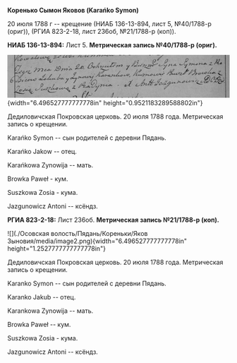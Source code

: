 **Коренько Сымон Яковов (Karańko Symon)**

20 июля 1788 г -- крещение (НИАБ 136-13-894, лист 5, №40/1788-р (ориг)),
(РГИА 823-2-18, лист 236об, №21/1788-р (коп)).

**НИАБ 136-13-894:** Лист 5. **Метрическая запись №40/1788-р (ориг).**

![](./media/614cfea76786a60ec0bf56071c94a0442e4c713f.png){width="6.496527777777778in"
height="0.9521183289588802in"}

Дедиловичская Покровская церковь. 20 июля 1788 года. Метрическая запись
о крещении.

Karańko Symon -- сын родителей с деревни Пядань.

Karańko Jakow -- отец.

Karańkowa Zynowija -- мать.

Browka Paweł - кум.

Suszkowa Zosia - кума.

Jazgunowicz Antoni -- ксёндз.

**РГИА 823-2-18:** Лист 236об. **Метрическая запись №21/1788-р (коп).**

![](./Осовская волость/Пядань/Кореньки/Яков Зыновия/media/image2.png){width="6.496527777777778in"
height="1.2527777777777778in"}

Дедиловичская Покровская церковь. 20 июля 1788 года. Метрическая запись
о крещении.

Karanko Symon -- сын родителей с деревни Пядань.

Karanko Jakub -- отец.

Karankowa Zynowija -- мать.

Browka Paweł -- кум.

Suszkowa Zosia - кума.

Jazgunowicz Antoni -- ксёндз.
